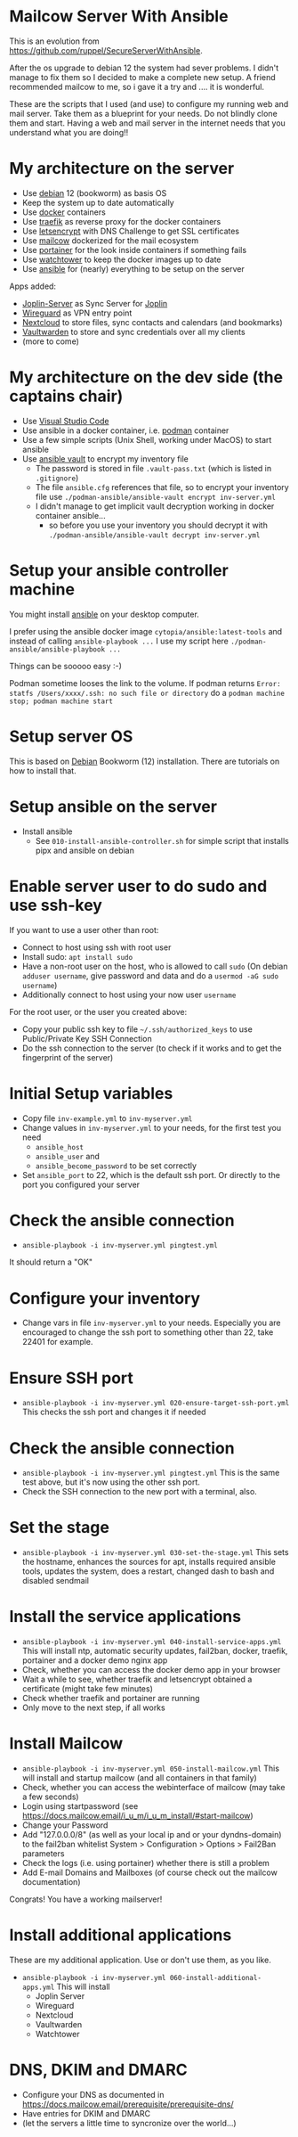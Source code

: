 # Mailcow Server With Ansible

This is an evolution from https://github.com/ruppel/SecureServerWithAnsible.

After the os upgrade to debian 12 the system had sever problems. I didn't manage to fix them so I decided to make a complete new setup. A friend recommended mailcow to me, so i gave it a try and .... it is wonderful.

These are the scripts that I used (and use) to configure my running web and mail server.
Take them as a blueprint for your needs.
Do not blindly clone them and start. Having a web and mail server in the internet needs that you understand what you are doing!!

# My architecture on the server

- Use [debian](https://www.debian.org/) 12 (bookworm) as basis OS
- Keep the system up to date automatically
- Use [docker](https://www.docker.com/) containers
- Use [traefik](https://traefik.io/) as reverse proxy for the docker containers
- Use [letsencrypt](https://letsencrypt.org/) with DNS Challenge to get SSL certificates
- Use [mailcow](https://letsencrypt.org/) dockerized for the mail ecosystem
- Use [portainer](https://www.portainer.io/) for the look inside containers if something fails
- Use [watchtower](https://containrrr.dev/watchtower/) to keep the docker images up to date
- Use [ansible](https://www.ansible.com/) for (nearly) everything to be setup on the server

Apps added:

- [Joplin-Server](https://github.com/laurent22/joplin/blob/dev/packages/server/README.md) as Sync Server for [Joplin](https://joplinapp.org/)
- [Wireguard](https://www.wireguard.com/) as VPN entry point
- [Nextcloud](https://nextcloud.com/) to store files, sync contacts and calendars (and bookmarks)
- [Vaultwarden](https://github.com/dani-garcia/vaultwarden) to store and sync credentials over all my clients
- (more to come)

# My architecture on the dev side (the captains chair)

- Use [Visual Studio Code](https://code.visualstudio.com/)
- Use ansible in a docker container, i.e. [podman](https://podman.io/) container
- Use a few simple scripts (Unix Shell, working under MacOS) to start ansible
- Use [ansible vault](https://docs.ansible.com/ansible/latest/cli/ansible-vault.html) to encrypt my inventory file
  - The password is stored in file `.vault-pass.txt` (which is listed in `.gitignore`)
  - The file `ansible.cfg` references that file, so to encrypt your inventory file use
    `./podman-ansible/ansible-vault encrypt inv-server.yml`
  - I didn't manage to get implicit vault decryption working in docker container ansible...
    - so before you use your inventory you should decrypt it with
      `./podman-ansible/ansible-vault decrypt inv-server.yml`

# Setup your ansible controller machine

You might install [ansible](https://www.ansible.com/) on your desktop computer.

I prefer using the ansible docker image `cytopia/ansible:latest-tools` and instead of calling `ansible-playbook ...` I use my script here `./podman-ansible/ansible-playbook ...`

Things can be sooooo easy :-)

Podman sometime looses the link to the volume. If podman returns
`Error: statfs /Users/xxxx/.ssh: no such file or directory`
do a
`podman machine stop; podman machine start`

# Setup server OS

This is based on [Debian](https://www.debian.org/) Bookworm (12) installation. There are tutorials on how to install that.

# Setup ansible on the server

- Install ansible
  - See `010-install-ansible-controller.sh` for simple script that installs pipx and ansible on debian

# Enable server user to do sudo and use ssh-key

If you want to use a user other than root:

- Connect to host using ssh with root user
- Install sudo: `apt install sudo`
- Have a non-root user on the host, who is allowed to call `sudo`
  (On debian `adduser username`, give password and data and do a `usermod -aG sudo username`)
- Additionally connect to host using your now user `username`

For the root user, or the user you created above:

- Copy your public ssh key to file `~/.ssh/authorized_keys` to use Public/Private Key SSH Connection
- Do the ssh connection to the server (to check if it works and to get the fingerprint of the server)

# Initial Setup variables

- Copy file `inv-example.yml` to `inv-myserver.yml`
- Change values in `inv-myserver.yml` to your needs, for the first test you need
  - `ansible_host`
  - `ansible_user` and
  - `ansible_become_password` to be set correctly
- Set `ansible_port` to 22, which is the default ssh port. Or directly to the port you configured your server

# Check the ansible connection

- `ansible-playbook -i inv-myserver.yml pingtest.yml`

It should return a "OK"

# Configure your inventory

- Change vars in file `inv-myserver.yml` to your needs. Especially you are encouraged to change the ssh port to something other than 22, take 22401 for example.

# Ensure SSH port

- `ansible-playbook -i inv-myserver.yml 020-ensure-target-ssh-port.yml`
  This checks the ssh port and changes it if needed

# Check the ansible connection

- `ansible-playbook -i inv-myserver.yml pingtest.yml`
  This is the same test above, but it's now using the other ssh port.
- Check the SSH connection to the new port with a terminal, also.

# Set the stage

- `ansible-playbook -i inv-myserver.yml 030-set-the-stage.yml`
  This sets the hostname, enhances the sources for apt, installs required ansible tools, updates the system, does a restart, changed dash to bash and disabled sendmail

# Install the service applications

- `ansible-playbook -i inv-myserver.yml 040-install-service-apps.yml`
  This will install ntp, automatic security updates, fail2ban, docker, traefik, portainer and a docker demo nginx app
- Check, whether you can access the docker demo app in your browser
- Wait a while to see, whether traefik and letsencrypt obtained a certificate (might take few minutes)
- Check whether traefik and portainer are running
- Only move to the next step, if all works

# Install Mailcow

- `ansible-playbook -i inv-myserver.yml 050-install-mailcow.yml`
  This will install and startup mailcow (and all containers in that family)
- Check, whether you can access the webinterface of mailcow (may take a few seconds)
- Login using startpassword (see https://docs.mailcow.email/i_u_m/i_u_m_install/#start-mailcow)
- Change your Password
- Add "127.0.0.0/8" (as well as your local ip and or your dyndns-domain) to the fail2ban whitelist
  System > Configuration > Options > Fail2Ban parameters
- Check the logs (i.e. using portainer) whether there is still a problem
- Add E-mail Domains and Mailboxes (of course check out the mailcow documentation)

Congrats! You have a working mailserver!

# Install additional applications

These are my additional application. Use or don't use them, as you like.

- `ansible-playbook -i inv-myserver.yml 060-install-additional-apps.yml`
  This will install
  - Joplin Server
  - Wireguard
  - Nextcloud
  - Vaultwarden
  - Watchtower

# DNS, DKIM and DMARC

- Configure your DNS as documented in https://docs.mailcow.email/prerequisite/prerequisite-dns/
- Have entries for DKIM and DMARC
- (let the servers a little time to syncronize over the world...)
